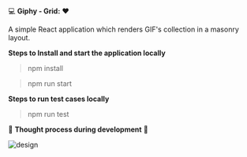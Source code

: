 💻 **Giphy - Grid:** ❤️

A simple React application which renders GIF's collection in a masonry layout.


**Steps to Install and start the application locally**

  > npm install
  
  > npm run start
  
  
**Steps to run test cases locally**
 
  > npm run test
  


  🤔 **Thought process during development** 🤔
  
  ![design](https://user-images.githubusercontent.com/71707/172614630-90f1f26b-a1eb-4441-8d6f-144a78ae13f1.jpg)


  
  
  

  
  
  
  
  
  
